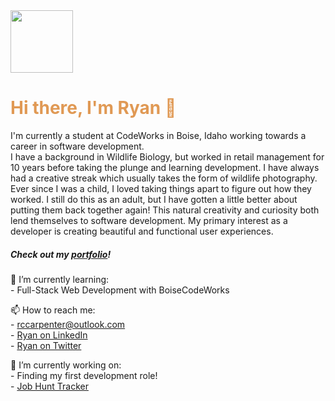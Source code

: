 <img src="https://i.imgur.com/bkMTkeb.png" width="100" height="100">

<h1 style="color:#e09954;">Hi there, I'm Ryan 👋</h1>

<p>
   I'm currently a student at CodeWorks in Boise, Idaho working towards a career in software development.<br>
   I have a background in Wildlife Biology, but worked in retail management for 10 years before taking the plunge and learning development. I have always had a creative streak    which usually takes the form of wildlife photography. <br>
   Ever since I was a child, I loved taking things apart to figure out how they worked. I still do this as an adult, but I have gotten a little better about putting them          back together again! This natural creativity and curiosity both lend themselves to software development. My primary interest as a developer is creating beautiful and            functional user experiences.
</p>

<h5>Check out my <a href="https://emberglo.github.io/">portfolio</a>!</h5>

🌱 I’m currently learning:<br>
    - Full-Stack Web Development with BoiseCodeWorks<br>

📫 How to reach me:<br>
    - rccarpenter@outlook.com<br>
    - [Ryan on LinkedIn](https://www.linkedin.com/in/ryanccarpenter/)<br>
    - [Ryan on Twitter](https://twitter.com/RCarpenterDev1)<br>
    
🔭 I’m currently working on:<br>
    - Finding my first development role!<br>
    - [Job Hunt Tracker](https://docs.google.com/spreadsheets/d/1vtZ-6JdYDj5OyZScFIfQzWPTCQ-uXIQPjdrLoxTyRVI/edit?usp=sharing)<br>

<!--
**Emberglo/Emberglo** is a ✨ _special_ ✨ repository because its `README.md` (this file) appears on your GitHub profile.

Here are some ideas to get you started:

-  ...
-  ...
- 👯 I’m looking to collaborate on ...
- 🤔 I’m looking for help with ...
- 💬 Ask me about ...
-  ...
- 😄 Pronouns: ...
- ⚡ Fun fact: ...
-->
